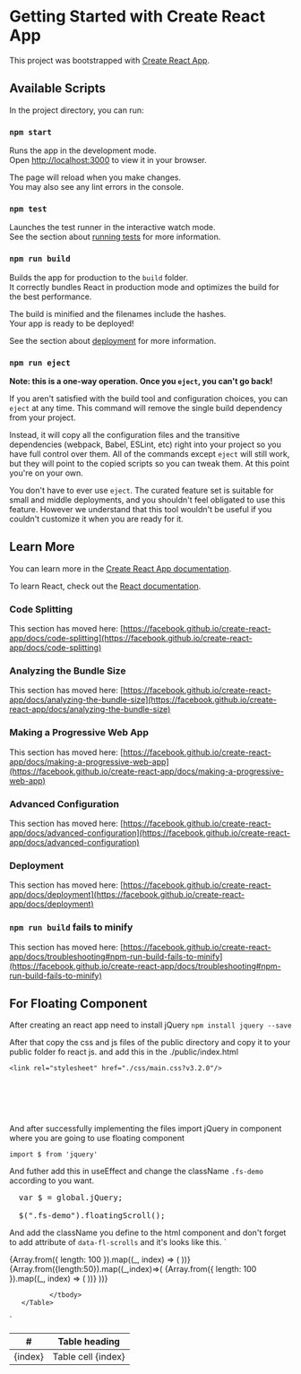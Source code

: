 # Getting Started with Create React App

This project was bootstrapped with [Create React App](https://github.com/facebook/create-react-app).

## Available Scripts

In the project directory, you can run:

### `npm start`

Runs the app in the development mode.\
Open [http://localhost:3000](http://localhost:3000) to view it in your browser.

The page will reload when you make changes.\
You may also see any lint errors in the console.

### `npm test`

Launches the test runner in the interactive watch mode.\
See the section about [running tests](https://facebook.github.io/create-react-app/docs/running-tests) for more information.

### `npm run build`

Builds the app for production to the `build` folder.\
It correctly bundles React in production mode and optimizes the build for the best performance.

The build is minified and the filenames include the hashes.\
Your app is ready to be deployed!

See the section about [deployment](https://facebook.github.io/create-react-app/docs/deployment) for more information.

### `npm run eject`

**Note: this is a one-way operation. Once you `eject`, you can't go back!**

If you aren't satisfied with the build tool and configuration choices, you can `eject` at any time. This command will remove the single build dependency from your project.

Instead, it will copy all the configuration files and the transitive dependencies (webpack, Babel, ESLint, etc) right into your project so you have full control over them. All of the commands except `eject` will still work, but they will point to the copied scripts so you can tweak them. At this point you're on your own.

You don't have to ever use `eject`. The curated feature set is suitable for small and middle deployments, and you shouldn't feel obligated to use this feature. However we understand that this tool wouldn't be useful if you couldn't customize it when you are ready for it.

## Learn More

You can learn more in the [Create React App documentation](https://facebook.github.io/create-react-app/docs/getting-started).

To learn React, check out the [React documentation](https://reactjs.org/).

### Code Splitting

This section has moved here: [https://facebook.github.io/create-react-app/docs/code-splitting](https://facebook.github.io/create-react-app/docs/code-splitting)

### Analyzing the Bundle Size

This section has moved here: [https://facebook.github.io/create-react-app/docs/analyzing-the-bundle-size](https://facebook.github.io/create-react-app/docs/analyzing-the-bundle-size)

### Making a Progressive Web App

This section has moved here: [https://facebook.github.io/create-react-app/docs/making-a-progressive-web-app](https://facebook.github.io/create-react-app/docs/making-a-progressive-web-app)

### Advanced Configuration

This section has moved here: [https://facebook.github.io/create-react-app/docs/advanced-configuration](https://facebook.github.io/create-react-app/docs/advanced-configuration)

### Deployment

This section has moved here: [https://facebook.github.io/create-react-app/docs/deployment](https://facebook.github.io/create-react-app/docs/deployment)

### `npm run build` fails to minify

This section has moved here: [https://facebook.github.io/create-react-app/docs/troubleshooting#npm-run-build-fails-to-minify](https://facebook.github.io/create-react-app/docs/troubleshooting#npm-run-build-fails-to-minify)




## For Floating Component

After creating an react app need to install jQuery
`
  npm install jquery --save
`

After that copy the css and js files of the public directory and copy it to your public folder fo react js.
and add this in the ./public/index.html


`<link rel="stylesheet" href="./css/main.css?v3.2.0"/>`
<pre>
  <script src="./js/jquery-3.6.0.slim.min.js"></script>
  <script src="./js/jquery.floatingscroll.min.js?v3.2.0"></script>
</pre>


And after successfully implementing the files import jQuery in component where you are going to use floating component

`import $ from 'jquery'`

And futher add this in useEffect and change the className `.fs-demo` according to you want.

<pre>
  var $ = global.jQuery;
  
  $(".fs-demo").floatingScroll();
</pre>

And add the className you define to the html component and don't forget to add attribute of `data-fl-scrolls` and it's looks like this.
`
<div  className=" table-outer fs-demo" data-fl-scrolls>
        <Table className='table'>
              <thead>
                  <tr>
                      <th>#</th>
                      {Array.from({ length: 100 }).map((_, index) => (
                          <th key={index}>Table heading</th>
                      ))}
                  </tr>
              </thead>
              <tbody>
                  {Array.from({length:50}).map((_,index)=>(
                      <tr key={index}>
                          <td>{index}</td>
                          {Array.from({ length: 100 }).map((_, index) => (
                              <td key={index}>Table cell {index}</td>
                          ))}
                      </tr>
                  ))}

              </tbody>
       </Table>
</div>
 `




